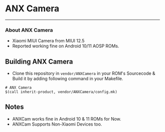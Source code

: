 # ANX Camera #
-------------------------------------------------------------------------------------------
### About ANX Camera ###

* Xiaomi MIUI Camera from MIUI 12.5
* Reported working fine on Android 10/11 AOSP ROMs.

## Building ANX Camera ##
* Clone this repository in `vendor/ANXCamera` in your ROM's Sourcecode & Build it by adding following command in your Makefile.
 
```
# ANX Camera
$(call inherit-product, vendor/ANXCamera/config.mk)
```

## Notes ##
* ANXCam works fine in Android 10 & 11 ROMs for Now.
* ANXCam Supports Non-Xiaomi Devices too.
